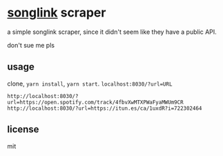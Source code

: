 [songlink](https://songlink.io/) scraper
=================

a simple songlink scraper, since it didn't seem like they have a public API.

don't sue me pls

usage
-----

clone, `yarn install`, `yarn start`. `localhost:8030/?url=URL`

```
http://localhost:8030/?url=https://open.spotify.com/track/4fbvXwMTXPWaFyaMWUm9CR
http://localhost:8030/?url=https://itun.es/ca/1uxdR?i=722302464
```

license
-------

mit
